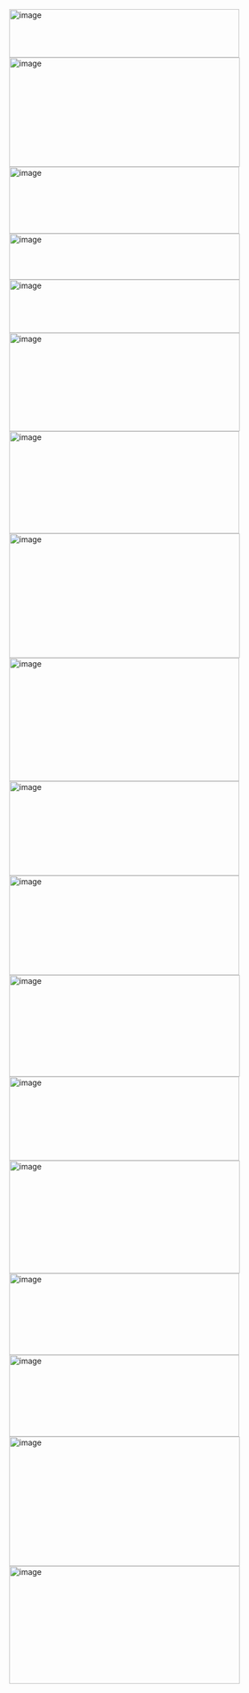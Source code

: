 <img width="415" height="87" alt="image" src="https://github.com/user-attachments/assets/9837ad70-cbca-4e19-a8a0-e2bdb6d8ca81" />
<img width="416" height="197" alt="image" src="https://github.com/user-attachments/assets/10333860-e397-4bc0-8e86-2e8b6ce5c971" />
<img width="415" height="120" alt="image" src="https://github.com/user-attachments/assets/b8334935-c2fd-4596-8956-5d4b391fce87" />
<img width="416" height="83" alt="image" src="https://github.com/user-attachments/assets/c6137963-3a0a-4c3c-a512-b13064060ab1" />
<img width="416" height="96" alt="image" src="https://github.com/user-attachments/assets/ea929636-e51c-4760-9cd4-e85238beb933" />
<img width="416" height="177" alt="image" src="https://github.com/user-attachments/assets/9f82408d-4934-47e2-9885-137337d227e9" />
<img width="415" height="184" alt="image" src="https://github.com/user-attachments/assets/2fe750b3-d73a-467a-b496-4b49b1ccbf67" />
<img width="416" height="224" alt="image" src="https://github.com/user-attachments/assets/8aecd925-f7d0-4d45-b447-2bc8916fe4ec" />
<img width="415" height="222" alt="image" src="https://github.com/user-attachments/assets/7f6bb71d-a835-41a6-afbc-a2865eae0f0b" />
<img width="415" height="170" alt="image" src="https://github.com/user-attachments/assets/3fb1d760-739b-4c83-884d-6a89b74a6d03" />
<img width="415" height="179" alt="image" src="https://github.com/user-attachments/assets/95941d74-b371-481c-809c-e6d53acd94c2" />
<img width="416" height="183" alt="image" src="https://github.com/user-attachments/assets/c5278e11-4930-42f7-afca-02368130bfe4" />
<img width="415" height="151" alt="image" src="https://github.com/user-attachments/assets/af468318-6e94-4266-9ec5-45cca0bf6e09" />
<img width="416" height="203" alt="image" src="https://github.com/user-attachments/assets/c95c30d6-9bac-4740-a543-0f98e276f152" />
<img width="415" height="147" alt="image" src="https://github.com/user-attachments/assets/d6b42022-388b-41eb-80e1-7506f5f4b3d9" />
<img width="415" height="147" alt="image" src="https://github.com/user-attachments/assets/9085ad80-c1d3-4be6-94ed-a64d4a5b1332" />
<img width="416" height="233" alt="image" src="https://github.com/user-attachments/assets/ba995ecd-6a83-48ef-9128-5c6ad5ad028c" />
<img width="416" height="212" alt="image" src="https://github.com/user-attachments/assets/c7216e85-ce49-4c44-a586-143b6c1e608a" />



































